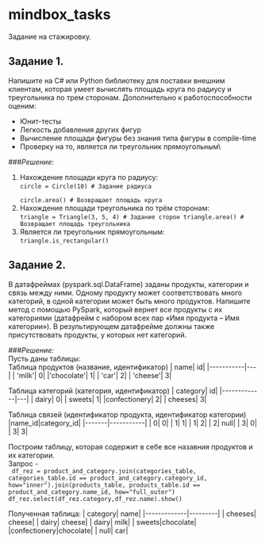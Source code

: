 # mindbox_tasks
Задание на стажировку.
## Задание 1. 
Напишите на C# или Python библиотеку для поставки внешним клиентам, которая умеет вычислять площадь круга по радиусу и треугольника по трем сторонам. Дополнительно к работоспособности оценим:
* Юнит-тесты
* Легкость добавления других фигур
* Вычисление площади фигуры без знания типа фигуры в compile-time
* Проверку на то, является ли треугольник прямоугольным\
  
###_Решение:_
1. Нахождение площади круга по радиусу:\
<code>circle = Circle(10) # Задание радиуса\
circle.area() # Возвращает площадь круга</code>
2. Нахождение площади треугольника по трём сторонам:\
<code>triangle = Triangle(3, 5, 4) # Задание сторон
triangle.area() # Возвращает площадь треугольника</code>
3. Является ли треугольник прямоугольным:\
<code>triangle.is_rectangular()</code>
## Задание 2.
В датафреймах (pyspark.sql.DataFrame) заданы продукты, категории и связь между ними. Одному продукту может соответствовать много категорий, в одной категории может быть много продуктов. Напишите метод с помощью PySpark, который вернет все продукты с их категориями (датафрейм с набором всех пар «Имя продукта – Имя категории»). В результирующем датафрейме должны также присутствовать продукты, у которых нет категорий.

###_Решение:_\
Пусть даны таблицы:\
Таблица продуктов (название, идентификатор)
|       name| id|
|-----------|---|
|     'milk'|  0|
|'chocolate'|  1|
|      'car'|  2|
|   'cheese'|  3|

Таблица категорий (категория, идентификатор)
|     category| id|
|-------------|---|
|        dairy|  0|
|       sweets|  1|
|confectionery|  2|
|      cheeses|  3|

Таблица связей (идентификатор продукта, идентификатор категории)
|name_id|category_id|
|-------|-----------|
|      0|          0|
|      1|          1|
|      1|          2|
|      2|       null|
|      3|          0|
|      3|          3|

Построим таблицу, которая содержит в себе все назавния продуктов и их категории.\
Запрос - \
<code> df_rez = product_and_category.join(categories_table, categories_table.id == product_and_category.category_id, how="inner").join(products_table, products_table.id == product_and_category.name_id, how="full_outer")
df_rez.select(df_rez.category,df_rez.name).show()</code>

Полученная таблица:
|     category|     name|
|-------------|---------|
|      cheeses|   cheese|
|        dairy|   cheese|
|        dairy|     milk|
|       sweets|chocolate|
|confectionery|chocolate|
|         null|      car|
